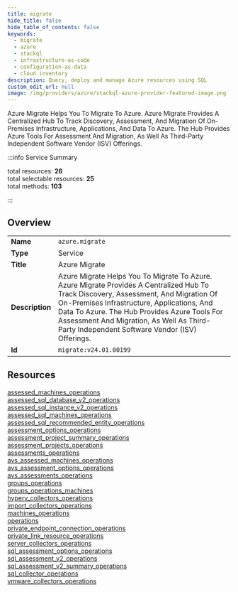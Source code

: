 ```yaml
---
title: migrate
hide_title: false
hide_table_of_contents: false
keywords:
  - migrate
  - azure
  - stackql
  - infrastructure-as-code
  - configuration-as-data
  - cloud inventory
description: Query, deploy and manage Azure resources using SQL
custom_edit_url: null
image: /img/providers/azure/stackql-azure-provider-featured-image.png
---
```

Azure Migrate Helps You To Migrate To Azure. Azure Migrate Provides A Centralized Hub To Track Discovery, Assessment, And Migration Of On-Premises Infrastructure, Applications, And Data To Azure. The Hub Provides Azure Tools For Assessment And Migration, As Well As Third-Party Independent Software Vendor (ISV) Offerings.  
    
:::info Service Summary

<div class="row">
<div class="providerDocColumn">
<span>total resources:&nbsp;<b>26</b></span><br />
<span>total selectable resources:&nbsp;<b>25</b></span><br />
<span>total methods:&nbsp;<b>103</b></span><br />
</div>
</div>

:::

## Overview
<table><tbody>
<tr><td><b>Name</b></td><td><code>azure.migrate</code></td></tr>
<tr><td><b>Type</b></td><td>Service</td></tr>
<tr><td><b>Title</b></td><td>Azure Migrate</td></tr>
<tr><td><b>Description</b></td><td>Azure Migrate Helps You To Migrate To Azure. Azure Migrate Provides A Centralized Hub To Track Discovery, Assessment, And Migration Of On-Premises Infrastructure, Applications, And Data To Azure. The Hub Provides Azure Tools For Assessment And Migration, As Well As Third-Party Independent Software Vendor (ISV) Offerings.</td></tr>
<tr><td><b>Id</b></td><td><code>migrate:v24.01.00199</code></td></tr>
</tbody></table>

## Resources
<div class="row">
<div class="providerDocColumn">
<a href="/providers/azure/migrate/assessed_machines_operations/">assessed_machines_operations</a><br />
<a href="/providers/azure/migrate/assessed_sql_database_v2_operations/">assessed_sql_database_v2_operations</a><br />
<a href="/providers/azure/migrate/assessed_sql_instance_v2_operations/">assessed_sql_instance_v2_operations</a><br />
<a href="/providers/azure/migrate/assessed_sql_machines_operations/">assessed_sql_machines_operations</a><br />
<a href="/providers/azure/migrate/assessed_sql_recommended_entity_operations/">assessed_sql_recommended_entity_operations</a><br />
<a href="/providers/azure/migrate/assessment_options_operations/">assessment_options_operations</a><br />
<a href="/providers/azure/migrate/assessment_project_summary_operations/">assessment_project_summary_operations</a><br />
<a href="/providers/azure/migrate/assessment_projects_operations/">assessment_projects_operations</a><br />
<a href="/providers/azure/migrate/assessments_operations/">assessments_operations</a><br />
<a href="/providers/azure/migrate/avs_assessed_machines_operations/">avs_assessed_machines_operations</a><br />
<a href="/providers/azure/migrate/avs_assessment_options_operations/">avs_assessment_options_operations</a><br />
<a href="/providers/azure/migrate/avs_assessments_operations/">avs_assessments_operations</a><br />
<a href="/providers/azure/migrate/groups_operations/">groups_operations</a><br />
</div>
<div class="providerDocColumn">
<a href="/providers/azure/migrate/groups_operations_machines/">groups_operations_machines</a><br />
<a href="/providers/azure/migrate/hyperv_collectors_operations/">hyperv_collectors_operations</a><br />
<a href="/providers/azure/migrate/import_collectors_operations/">import_collectors_operations</a><br />
<a href="/providers/azure/migrate/machines_operations/">machines_operations</a><br />
<a href="/providers/azure/migrate/operations/">operations</a><br />
<a href="/providers/azure/migrate/private_endpoint_connection_operations/">private_endpoint_connection_operations</a><br />
<a href="/providers/azure/migrate/private_link_resource_operations/">private_link_resource_operations</a><br />
<a href="/providers/azure/migrate/server_collectors_operations/">server_collectors_operations</a><br />
<a href="/providers/azure/migrate/sql_assessment_options_operations/">sql_assessment_options_operations</a><br />
<a href="/providers/azure/migrate/sql_assessment_v2_operations/">sql_assessment_v2_operations</a><br />
<a href="/providers/azure/migrate/sql_assessment_v2_summary_operations/">sql_assessment_v2_summary_operations</a><br />
<a href="/providers/azure/migrate/sql_collector_operations/">sql_collector_operations</a><br />
<a href="/providers/azure/migrate/vmware_collectors_operations/">vmware_collectors_operations</a><br />
</div>
</div>
